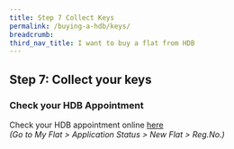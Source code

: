 ```yaml
---
title: Step 7 Collect Keys
permalink: /buying-a-hdb/keys/
breadcrumb: 
third_nav_title: I want to buy a flat from HDB
---
```


## Step 7: Collect your keys

### Check your HDB Appointment

Check your HDB appointment online [here](https://services2.hdb.gov.sg/webapp/SX05AWSPCP/SX05PSPCPLogin.jsp)<br>
<em>(Go to My Flat > Application Status > New Flat > Reg.No.)</em>
